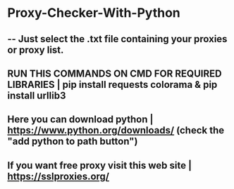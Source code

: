 # Proxy-Checker-With-Python
--
Just select the .txt file containing your proxies or proxy list.
--
RUN THIS COMMANDS ON CMD FOR REQUIRED LIBRARIES | pip install requests colorama & pip install urllib3
--
Here you can download python | https://www.python.org/downloads/ (check the "add python to path button")
--
If you want free proxy visit this web site | https://sslproxies.org/
--
